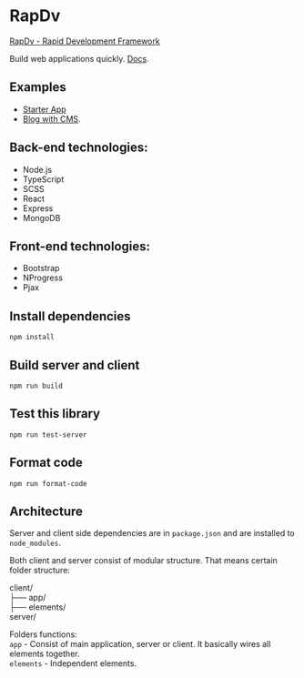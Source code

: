 # RapDv
[RapDv - Rapid Development Framework](https://rapdv.com)

Build web applications quickly. [Docs](https://rapdv.com/docs).

## Examples
- [Starter App](https://github.com/RapDv-com/rapdv-starter-app)  
- [Blog with CMS](https://github.com/RapDv-com/rapdv-cms).  

## Back-end technologies:
- Node.js
- TypeScript
- SCSS
- React
- Express
- MongoDB

## Front-end technologies:
- Bootstrap
- NProgress
- Pjax

## Install dependencies
`npm install`  

## Build server and client
`npm run build`  

## Test this library
`npm run test-server`  

## Format code
`npm run format-code`

## Architecture
Server and client side dependencies are in `package.json` and are installed to `node_modules`.  

Both client and server consist of modular structure. 
That means certain folder structure:

client/  
  ├── app/  
  ├── elements/  
server/  
  
  
Folders functions:  
`app` - Consist of main application, server or client. It basically wires all elements together.  
`elements` - Independent elements.  
